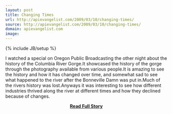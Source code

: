 ```yaml
---
layout: post
title: Changing Times
url: http://apievangelist.com/2009/03/10/changing-times/
source: http://apievangelist.com/2009/03/10/changing-times/
domain: apievangelist.com
image: 
---
```

{% include JB/setup %}<p>I watched a special on Oregon Public Broadcasting the other night about the history of the Columbia River Gorge.It showcased the history of the gorge through the photography available from various people.It is amazing to see the history and how it has changed over time, and somewhat sad to see what happened to the river after the Bonneville Damn was put in.Much of the rivers history was lost.Anyways it was interesting to see how different industries thrived along the river at different times and how they declined because of changes.</p>
<center><p><a href="http://apievangelist.com/2009/03/10/changing-times/" style='padding:25px; font-sze:18px; font-weight: bold;'>Read Full Story</a></p></center>

